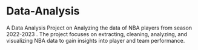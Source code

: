 # Data-Analysis
A Data Analysis Project on Analyzing the data of NBA players from season 2022-2023 . The project focuses on extracting, cleaning, analyzing, and visualizing NBA data to gain insights into player and team performance.
